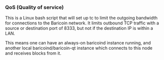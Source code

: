 ### QoS (Quality of service) ###

This is a Linux bash script that will set up tc to limit the outgoing bandwidth for connections to the Baricoin network. It limits outbound TCP traffic with a source or destination port of 8333, but not if the destination IP is within a LAN.

This means one can have an always-on baricoind instance running, and another local baricoind/baricoin-qt instance which connects to this node and receives blocks from it.
